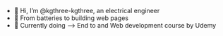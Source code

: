 - 👋 Hi, I’m @kgthree-kgthree, an electrical engineer
- 👀 From batteries to building web pages 
- 🌱 Currently doing --> End to and Web development course by Udemy

<!---
kgthree-kgthree/kgthree-kgthree is a ✨ special ✨ repository because its `README.md` (this file) appears on your GitHub profile.
You can click the Preview link to take a look at your changes.
--->
